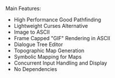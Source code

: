 Main Features:

 - High Performance Good Pathfinding
 - Lightweight Curses Alternative
 - Image to ASCII
 - Frame Capped "GIF" Rendering in ASCII
 - Dialogue Tree Editor
 - Topographic Map Generation
 - Symbolic Mapping for Maps
 - Concurrent Input Handling and Display
 - No Dependencies
